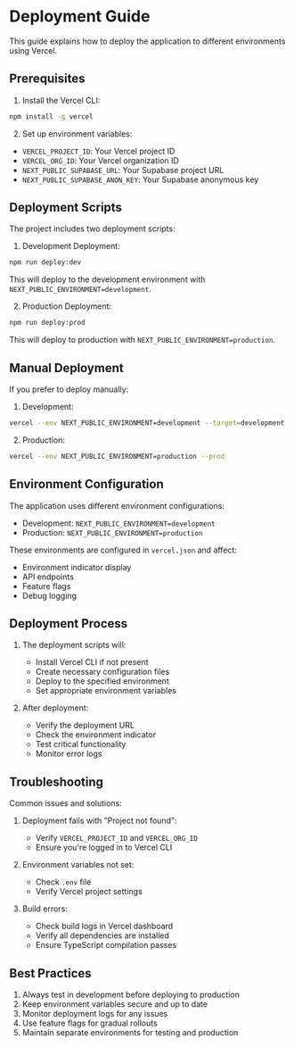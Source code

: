 # Deployment Guide

This guide explains how to deploy the application to different environments using Vercel.

## Prerequisites

1. Install the Vercel CLI:
```bash
npm install -g vercel
```

2. Set up environment variables:
- `VERCEL_PROJECT_ID`: Your Vercel project ID
- `VERCEL_ORG_ID`: Your Vercel organization ID
- `NEXT_PUBLIC_SUPABASE_URL`: Your Supabase project URL
- `NEXT_PUBLIC_SUPABASE_ANON_KEY`: Your Supabase anonymous key

## Deployment Scripts

The project includes two deployment scripts:

1. Development Deployment:
```bash
npm run deploy:dev
```
This will deploy to the development environment with `NEXT_PUBLIC_ENVIRONMENT=development`.

2. Production Deployment:
```bash
npm run deploy:prod
```
This will deploy to production with `NEXT_PUBLIC_ENVIRONMENT=production`.

## Manual Deployment

If you prefer to deploy manually:

1. Development:
```bash
vercel --env NEXT_PUBLIC_ENVIRONMENT=development --target=development
```

2. Production:
```bash
vercel --env NEXT_PUBLIC_ENVIRONMENT=production --prod
```

## Environment Configuration

The application uses different environment configurations:

- Development: `NEXT_PUBLIC_ENVIRONMENT=development`
- Production: `NEXT_PUBLIC_ENVIRONMENT=production`

These environments are configured in `vercel.json` and affect:
- Environment indicator display
- API endpoints
- Feature flags
- Debug logging

## Deployment Process

1. The deployment scripts will:
   - Install Vercel CLI if not present
   - Create necessary configuration files
   - Deploy to the specified environment
   - Set appropriate environment variables

2. After deployment:
   - Verify the deployment URL
   - Check the environment indicator
   - Test critical functionality
   - Monitor error logs

## Troubleshooting

Common issues and solutions:

1. Deployment fails with "Project not found":
   - Verify `VERCEL_PROJECT_ID` and `VERCEL_ORG_ID`
   - Ensure you're logged in to Vercel CLI

2. Environment variables not set:
   - Check `.env` file
   - Verify Vercel project settings

3. Build errors:
   - Check build logs in Vercel dashboard
   - Verify all dependencies are installed
   - Ensure TypeScript compilation passes

## Best Practices

1. Always test in development before deploying to production
2. Keep environment variables secure and up to date
3. Monitor deployment logs for any issues
4. Use feature flags for gradual rollouts
5. Maintain separate environments for testing and production 